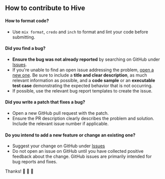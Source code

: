 ## How to contribute to Hive

#### **How to format code?**

* Use `mix format`, `credo` and `inch` to format and lint your code before submitting.

#### **Did you find a bug?**

* **Ensure the bug was not already reported** by searching on GitHub under [Issues](https://github.com/hive-fleet/hive-state/issues).
* If you're unable to find an open issue addressing the problem, [open a new one](https://github.com/hive-fleet/hive-state/issues/new). Be sure to include a **title and clear description**, as much relevant information as possible, and a **code sample** or an **executable test case** demonstrating the expected behavior that is not occurring.
* If possible, use the relevant bug report templates to create the issue.

#### **Did you write a patch that fixes a bug?**

* Open a new GitHub pull request with the patch.
* Ensure the PR description clearly describes the problem and solution. Include the relevant issue number if applicable.

#### **Do you intend to add a new feature or change an existing one?**

* Suggest your change on GitHub under [Issues](https://github.com/hive-fleet/hive-state/issues)
* Do not open an issue on GitHub until you have collected positive feedback about the change. GitHub issues are primarily intended for bug reports and fixes.

Thanks! 🌟 🍰 🌟
